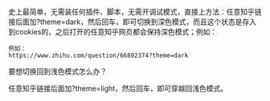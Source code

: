 史上最简单，无需装任何插件、脚本，无需开调试模式，直接上方法：任意知乎链接后面加?theme=dark，然后回车，即可切换到深色模式，而且这个状态是存入到cookies的，之后打开的任意知乎网页都会保持深色模式；例如：

```
例如：
https://www.zhihu.com/question/66802374?theme=dark
```

要想切换回到浅色模式怎么办？

任意知乎链接后面加?theme=light，然后回车，即可穿越回浅色模式。
